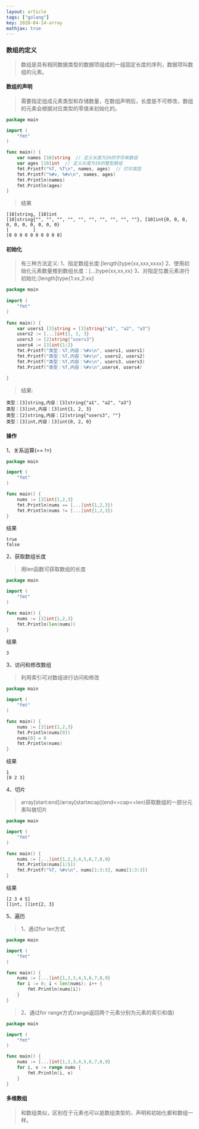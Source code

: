 ```yaml
---
layout: article
tags: ["golang"]
key: 2020-04-14-array
mathjax: true
---
```

<!--more-->

### 数组的定义

> 数组是具有相同数据类型的数据项组成的一组固定长度的序列，数据项叫数组的元素。 

#### 数组的声明

> 需要指定组成元素类型和存储数量，在数组声明后，长度是不可修改，数组的元素会根据对应类型的零值来初始化的。

```go
package main

import (
    "fmt"
)

func main() {
    var names [10]string  // 定义长度为10的字符串数组
    var ages [10]int  // 定义长度为10的整型数组
    fmt.Printf("%T, %T\n", names, ages)  // 打印类型
    fmt.Printf("%#v, %#v\n", names, ages) 
    fmt.Println(names)
    fmt.Println(ages)
}
```
> 结果

    [10]string, [10]int
    [10]string{"", "", "", "", "", "", "", "", "", ""}, [10]int{0, 0, 0, 0, 0, 0, 0, 0, 0, 0}
    [         ]
    [0 0 0 0 0 0 0 0 0 0]
    
    
#### 初始化

> 有三种方法定义:
> 1、指定数组长度:[length]type{xx,xxx,xxxx}
> 2、使用初始化元素数量推到数组长度：[...]type{xx,xx,xx}
> 3、对指定位置元素进行初始化:[length]type{1:xx,2:xx}

```go
package main
    
import (
    "fmt"
)
    
func main() {
    var users1 [3]string = [3]string{"a1", "a2", "a3"}
    users2 := [...]int{1, 2, 3}
    users3 := [2]string{"users3"}
    users4 := [3]int{1:2}
    fmt.Printf("类型：%T,内容：%#v\n", users1, users1)
    fmt.Printf("类型：%T,内容：%#v\n", users2, users2)
    fmt.Printf("类型：%T,内容：%#v\n", users3, users3)
    fmt.Printf("类型：%T,内容：%#v\n",users4, users4)
    
}
```
> 结果:

    类型：[3]string,内容：[3]string{"a1", "a2", "a3"}
    类型：[3]int,内容：[3]int{1, 2, 3}
    类型：[2]string,内容：[2]string{"users3", ""}
    类型：[3]int,内容：[3]int{0, 2, 0}
#### 操作

1、关系运算(== !=)

```go
package main

import (
    "fmt"
)

func main() {
    nums := [3]int{1,2,3}
    fmt.Println(nums == [...]int{1,2,3})
    fmt.Println(nums != [...]int{1,2,3})
}
```
结果

    true
    false

2、获取数组长度
> 用len函数可获取数组的长度

```go
package main

import (
    "fmt"
)

func main() {
    nums := [3]int{1,2,3}
    fmt.Println(len(nums))
}
```
结果

    3

3、访问和修改数组

> 利用索引可对数组进行访问和修改

```go
package main

import (
    "fmt"
)

func main() {
    nums := [3]int{1,2,3}
    fmt.Println(nums[0])
    nums[0] = 0
    fmt.Println(nums)
}
```

结果

    1
    [0 2 3]

    
4、切片

> array[start:end]/array[start:end:cap]\(end<=cap<=len\)获取数组的一部分元素叫做切片

```go
package main

import (
    "fmt"
)

func main() {
    nums := [...]int{1,2,3,4,5,6,7,8,9}
    fmt.Println(nums[1:5])
    fmt.Printf("%T, %#v\n", nums[1:3:3], nums[1:3:3])
}
```
结果

    [2 3 4 5]
    []int, []int{2, 3}

5、遍历

> 1、通过for len方式

```go
package main

import (
    "fmt"
)

func main() {
    nums := [...]int{1,2,3,4,5,6,7,8,9}
    for i := 0; i < len(nums); i++ {
        fmt.Println(nums[i])
    }
}
```
> 2、通过for range方式(range返回两个元素分别为元素的索引和值)

```go
package main

import (
    "fmt"
)

func main() {
    nums := [...]int{1,2,3,4,5,6,7,8,9}
    for i, v := range nums {
        fmt.Println(i, v)
    }
}
```

#### 多维数组

> 和数组类似，区别在于元素也可以是数组类型的，声明和初始化都和数组一样。

